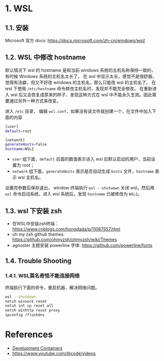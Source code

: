 <!--
 * @Author: JohnJeep
 * @Date: 2022-04-07 14:19:12
 * @LastEditTime: 2022-04-07 14:50:42
 * @LastEditors: DESKTOP-0S33AUT
 * @Description: Microsoft wsl 用法
-->

# 1. WSL

## 1.1. 安装

Microsoft 官方 docs: https://docs.microsoft.com/zh-cn/windows/wsl/



## 1.2. WSL 中修改 hostname

默认情况下 wsl 的 hostname 是和当前 windows 系统的主机名称保持一致的，有时候 Windows 系统的主机名太长了，
在 wsl 中显示太长，感觉不是很舒服，觉得有洁癖，但又不好改 windows 的主机名，那么只能改 wsl 的主机名了。
在 wsl 下使用 `/etc/hostname`  命令修改主机名时，发现并不能完全修改，
在重新进入 wsl 后又会恢复成原来的样子，发现这种方式在 wsl 中不能永久生效。因此需要通过另外一种方式来改变。

进入 `/etc` 目录， 编辑 `wsl.conf`，如果没有该文件就创建一个，在文件中加入下面的内容

```bash
[user]
default=root

[network]
generateHosts=false
hostname=WSL2
```

- `user` 组下面，`default` 后面的数值表示进入 wsl 后默认启动的用户，当前设置为 root；
- `network` 组下面，`generateHosts` 表示是否自动生成 `hosts` 文件，`hostname` 表示 wsl 主机名。

设置完参数后保存退出， window 终端执行 `wsl --shutwown` 关闭 wsl，然后用 `wsl` 命令启动系统，进入 wsl 系统后，发现 `hostname` 已被修改为 `WSL2`。



## 1.3. wsl 下安装 zsh

- 在WSL中安装zsh终端：https://www.cnblogs.com/hongdada/p/11087557.html
- oh my zsh github themes: https://github.com/ohmyzsh/ohmyzsh/wiki/Themes
- agnoster 主题安装 powerline 字体: https://github.com/powerline/fonts


## 1.4. Trouble Shooting

### 1.4.1. WSL莫名奇怪不能连接网络

终端执行下面的命令，重启机器，解决网络问题。
```bash
wsl --shutdown
netsh winsock reset
netsh int ip reset all
netsh winhttp reset proxy
ipconfig /flushdns
```



# References

- [Development Containers](https://containers.dev/)
- https://www.youtube.com/@code/videos